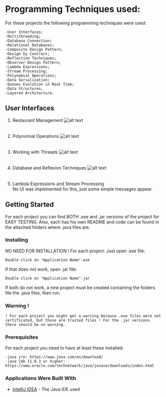 # Programming Techniques used:
For these projects the following programming techniques were used:
```
-User Interfaces;
-Multithreading;
-Database Connection;
-Relational Databases;
-Composite Design Pattern;
-Design by Contract;
-Reflection Techniques;
-Observer Design Pattern;
-Lambda Expressions;
-Stream Processing;
-Polynomial Operations;
-Data Serialization;
-Queues Evolution in Real Time;
-Data Structures;
-Layered Architecture.
```

## User Interfaces
1. Restaurant Management
![alt text](https://github.com/DanutGavrus/Photos/blob/master/1.%20Restaurant%20Management.png)<br/><br/><br/>
2. Polynomial Operations
![alt text](https://github.com/DanutGavrus/Photos/blob/master/2.%20Polynomial%20Operations.png)<br/><br/><br/>
3. Working with Threads
![alt text](https://github.com/DanutGavrus/Photos/blob/master/3.%20Working%20with%20Threads.png)<br/><br/><br/>
4. Database and Reflexion Techniques
![alt text](https://github.com/DanutGavrus/Photos/blob/master/4.%20Database%20and%20Reflexion%20Techniques.png)<br/><br/><br/>
5. Lambda Expressions and Stream Processing<br/>
No UI was implemented for this, just some simple messages appear.

## Getting Started
For each project you can find BOTH .exe and .jar versions of the project for EASY TESTING. Also, each has his own README and code can be found in the attached folders where .java files are.

### Installing
NO NEED FOR INSTALLATION ! For each project:
Just open .exe file:
```
Double click on "Application Name".exe
```
If that does not work, open .jar file:
```
Double click on "Application Name".jar
```
If both do not work, a new project must be created containing the folders file the .java files, then run.

### Warning !
```
! For each project you might get a warning because .exe files were not certificated, but those are trusted files ! For the .jar versions there should be no warning.
```

### Prerequisites
For each project you need to have at least these installed:
```
-java jre: https://www.java.com/en/download/
-java jdk 11.0.3 or higher: https://www.oracle.com/technetwork/java/javase/downloads/index.html
```

### Applications Were Built With
* [IntelliJ IDEA](https://www.jetbrains.com/idea/) - The Java IDE used